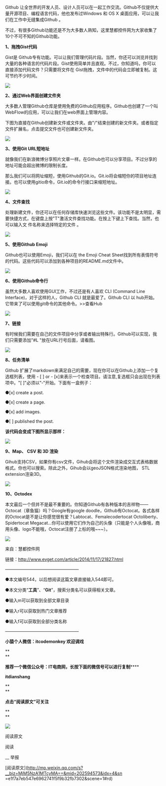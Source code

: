 Github 让全世界的开发人员、设计人员可以在一起工作交流。Github不仅提供大量开源项目、编程语言代码，他也发布过Windows 和 OS X
桌面应用，可以让我们在工作中无缝集成Github 。  

  

不过，有很多Github功能还是不为大多数人熟知，这里慧都控件网为大家收集了10个不可不知的Github功能。

  

**1、拖拽Gist代码**

  

Gist是 Github专有功能。可以让我们管理代码片段。当然，你还可以浏览并找到大量的各种语言的代码片段。Gist使用简单并且直观。不过，你知道吗，你可以
直接添加代码文件？只需要将文件在 Gist拖拽，文件中的代码会立即被复制。这可节约不少时间。

  

![](_resources/你不可不知的10个Github功能image0.)

  

**2、通过Web界面创建文件夹**

  

大多数人管理Github仓库是使用免费的Github应用程序。Github也创建了一个叫WebFlow的应用，可以让我们在web界面上管理内容。

  

下图为直接在Github创建新文件或文件夹。由"/"结束创建的新文件夹。或者指定文件扩展名，点击提交文件也可创建新文件夹。

  

![](_resources/你不可不知的10个Github功能image1.)

  

**3、使用Git URL短地址**

  

就像我们在新浪微博分享照片文章一样。在Github也可以分享项目。不过分享的地址可能会超出微博的限制长度。

  

那么我们可以将网址缩短，使用Github的Git.io。Git.io将会缩短你的项目地址连接。也可以使用gitio命令，Git.io的命令行接口来缩短地址。

  

![](_resources/你不可不知的10个Github功能image2.jpg)

  

**4、文件查找**

  

处理新建文件，你还可以在任何存储库快速浏览这些文件。该功能不是太明显，需要快捷方式，在键盘上按"T"激活文件查找功能。在按上下键上下查找。当然，也可以输入文
件名称来选择特定的文件 。

  

![](_resources/你不可不知的10个Github功能image3.)

  

**5、使用Github Emoji**

  

Github也可以使用Emoji，我们可以在 the Emoji Cheat
Sheet找到所有表情符号的代码。这些代码可以添加到各种项目的README.md文件中。

  

![](_resources/你不可不知的10个Github功能image4.jpg)

  

**6、使用Github命令行**

  

虽然大多数人喜欢使用GUI工作，不过还是有人喜欢 CLI (Command Line Interface)，对于这样的人，Github CLI
就是最爱了。Github CLI 以 hub开始。它带来了可以使用git命令的其他命令。>>查看Hub

  

![](_resources/你不可不知的10个Github功能image5.jpg)

  

**7、链接**

  

有时候我们需要在自己的文件项目中分享或者输出特殊行。Github可以实现，我们只需要添加"#L "放在URL行号后面，请看图。

  

![](_resources/你不可不知的10个Github功能image6.jpg)

  

**8、任务清单**

  

Github 扩展了markdown来满足自己的需要，现在你可以在Github上添加一个复选框列表，使用 - [ ] or -
[x]来表示一个检查项目。请注意,复选框只会出现在列表项中。"[ ]"必须以"‐"开始。下面有一盒例子：

  

●[x] create a post.

●[x] create a page.

●[x] add images.

●[ ] published the post.

  

**该代码会变成下图所显示那样：**

  

![](_resources/你不可不知的10个Github功能image7.jpg)

  

**9、Map、 CSV 和 3D 渲染**

  

Gihub支持CSV，如果你有csv文件，Gihub会将这个文件渲染成交互式表格数据格式。你也可以搜索。除此之外，Gihub会以geoJSON格式渲染地图，
STL extension渲染3D。

  

![](_resources/你不可不知的10个Github功能image8.jpg)

  

**10、Octodex**

  

本文最后一个但并不是最不重要的。你知道Github有各种版本的吉祥物——Octocat（章鱼猫）吗？Google有google
doodle，Github有Octocat。各式各样的Octocat是不是让你感觉很有爱？Labtocat、Femalecodertocat
Octoliberty、Spidertocat
Megacat...你可以使用它们作为自己的头像（只能是个人头像哦，商用头像、logo不能哦，Octocat注册了上标的哦~~~）。

  

![](_resources/你不可不知的10个Github功能image9.jpg)

  

来自：慧都控件网

链接：http://www.evget.com/article/2014/11/17/21827.html

  

—————————————————  

●本文编号544，以后想阅读这篇文章直接输入544即可。  

●本文分类“**工具**”、“**Git**”，搜索分类名可以获得相关文章。

●输入m可以获取到全部文章目录

●输入r可以获取到热门文章推荐

●输入f可以获取到全部分类名称

—————————————————

**小猿个人微信：itcodemonkey 欢迎调戏**

**  
**

**推荐一个微信公众号：IT电商网，长按下面的微信号可以进行复制******

**itdianshang**

**  
**

**点击“阅读原文”可关注**

**  
**

![](_resources/你不可不知的10个Github功能image10.)

  

阅读原文

阅读

__ 举报

[阅读原文](http://mp.weixin.qq.com/s?__biz=MjM5NzA1MTcyMA==&mid=202594573&idx=4&sn
=e1f7a7eb547e6962741f5f9b32fb7302&scene=1#rd)

